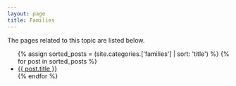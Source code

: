 ```yaml
---
layout: page
title: Families
---
```


The pages related to this topic are listed below.

 <ul>
 {% assign sorted_posts = (site.categories.['families'] | sort: 'title') %}
{% for post in sorted_posts %}
  <li>
    <a href="{{ post.url }}">{{ post.title }}</a>
  </li>
{% endfor %}
</ul>
